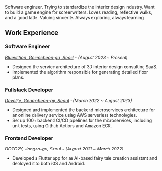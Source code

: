 Software engineer. Trying to standardize the interior design industry. Want to build a game engine for screenwriters. Loves reading, reflective walks, and a good latte. Valuing sincerity. Always exploring, always learning.

## Work Experience

### Software Engineer

<i>[Bluevation, Geumcheon-gu, Seoul](https://bluevation.com) - (August 2023 ~ Present)</i>

-   Designed the service architecture of 3D interior design consulting SaaS.
-   Implemented the algorithm responsible for generating detailed floor plans.

### Fullstack Developer

<i>[Develife, Geumcheon-gu, Seoul](https://develife.kr) - (March 2022 ~ August 2023)</i>

-   Designed and implemented the backend microservices architecture for an online delivery service using AWS serverless technologies.
-   Set up 100+ backend CI/CD pipelines for the microservices, including unit tests, using Github Actions and Amazon ECR.

### Frontend Developer

<i>DOTORY, Jongno-gu, Seoul - (August 2021 ~ March 2022)</i>

-   Developed a Flutter app for an AI-based fairy tale creation assistant and deployed it to both iOS and Android.
